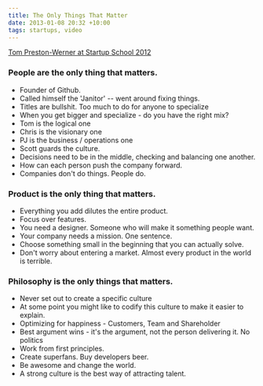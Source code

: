 ```yaml
---
title: The Only Things That Matter
date: 2013-01-08 20:32 +10:00
tags: startups, video
---
```


[Tom Preston-Werner at Startup School 2012](http://www.youtube.com/watch?v=P9jjDpWzsUI)
### People are the only thing that matters.
- Founder of Github.
- Called himself the 'Janitor' -- went around fixing things.
- Titles are bullshit. Too much to do for anyone to specialize
- When you get bigger and specialize - do you have the right mix?
- Tom is the logical one
- Chris is the visionary one
- PJ is the business / operations one
- Scott guards the culture.
- Decisions need to be in the middle, checking and balancing one another.
- How can each person push the company forward.
- Companies don't do things. People do.

### Product is the only thing that matters.
- Everything you add dilutes the entire product.
- Focus over features.
- You need a designer. Someone who will make it something people want.
- Your company needs a mission. One sentence.
- Choose something small in the beginning that you can actually solve.
- Don't worry about entering a market. Almost every product in the world is terrible.


### Philosophy is the only things that matters.
- Never set out to create a specific culture
- At some point you might like to codify this culture to make it easier to explain.
- Optimizing for happiness - Customers, Team and Shareholder
- Best argument wins - it's the argument, not the person delivering it. No politics
- Work from first principles.
- Create superfans. Buy developers beer.
- Be awesome and change the world.
- A strong culture is the best way of attracting talent.
